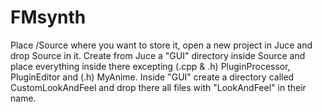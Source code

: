 # FMsynth
 
Place /Source where you want to store it, open a new project in Juce and drop Source in it. Create from Juce a "GUI" directory inside Source and place everything inside there excepting (.cpp & .h) PluginProcessor, PluginEditor and (.h) MyAnime. Inside "GUI" create a directory called CustomLookAndFeel and drop there all files with "LookAndFeel" in their name. 
